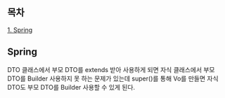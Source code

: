 ## 목차
[1. Spring](#spring)   

## Spring
DTO 클래스에서 부모 DTO를 extends 받아 사용하게 되면 자식 클래스에서 부모 DTO를 Builder 사용하지 못 하는 문제가 있는데 super()를 통해 Vo를 만들면 자식 DTO도 부모 DTO를 Builder 사용할 수 있게 된다.